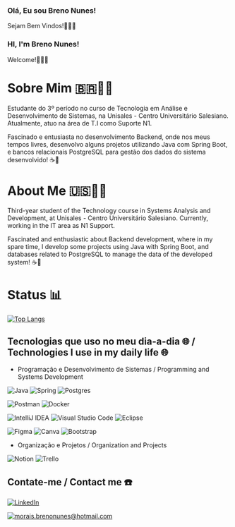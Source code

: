 ### Olá, Eu sou Breno Nunes! 
Sejam Bem Vindos!👋🇧🇷

### HI, I'm Breno Nunes!
Welcome!👋🇺🇸

# Sobre Mim 🇧🇷🙋‍♂️
Estudante do 3º período no curso de Tecnologia em Análise e Desenvolvimento de Sistemas, na Unisales - Centro Universitário Salesiano. Atualmente, atuo na área de T.I como Suporte N1.

Fascinado e entusiasta no desenvolvimento Backend, onde nos meus tempos livres, desenvolvo alguns projetos utilizando Java com Spring Boot, e bancos relacionais PostgreSQL para gestão dos dados do sistema desenvolvido! ☕🏦

# About Me 🇺🇸🙋‍♂️

Third-year student of the Technology course in Systems Analysis and Development, at Unisales - Centro Universitário Salesiano. Currently, working in the IT area as N1 Support.

Fascinated and enthusiastic about Backend development, where in my spare time, I develop some projects using Java with Spring Boot, and databases related to PostgreSQL to manage the data of the developed system! ☕🏦

# Status 📊


[![Top Langs](https://github-readme-stats.vercel.app/api/top-langs/?username=brenonun3s)](https://github.com/brenonun3s/github-readme-stats)


## Tecnologias que uso no meu dia-a-dia 🌐 / Technologies I use in my daily life 🌐

- Programação e Desenvolvimento de Sistemas / Programming and Systems Development

![Java](https://img.shields.io/badge/java-%23ED8B00.svg?style=for-the-badge&logo=openjdk&logoColor=white)
![Spring](https://img.shields.io/badge/spring-%236DB33F.svg?style=for-the-badge&logo=spring&logoColor=white)
![Postgres](https://img.shields.io/badge/postgres-%23316192.svg?style=for-the-badge&logo=postgresql&logoColor=white)

![Postman](https://img.shields.io/badge/Postman-FF6C37?style=for-the-badge&logo=postman&logoColor=white)
![Docker](https://img.shields.io/badge/docker-%230db7ed.svg?style=for-the-badge&logo=docker&logoColor=white)

![IntelliJ IDEA](https://img.shields.io/badge/IntelliJIDEA-000000.svg?style=for-the-badge&logo=intellij-idea&logoColor=white)
![Visual Studio Code](https://img.shields.io/badge/Visual%20Studio%20Code-0078d7.svg?style=for-the-badge&logo=visual-studio-code&logoColor=white)
![Eclipse](https://img.shields.io/badge/Eclipse-FE7A16.svg?style=for-the-badge&logo=Eclipse&logoColor=white)

![Figma](https://img.shields.io/badge/figma-%23F24E1E.svg?style=for-the-badge&logo=figma&logoColor=white)
![Canva](https://img.shields.io/badge/Canva-%2300C4CC.svg?style=for-the-badge&logo=Canva&logoColor=white)
![Bootstrap](https://img.shields.io/badge/bootstrap-%238511FA.svg?style=for-the-badge&logo=bootstrap&logoColor=white)

- Organização e Projetos / Organization and Projects

![Notion](https://img.shields.io/badge/Notion-%23000000.svg?style=for-the-badge&logo=notion&logoColor=white)
![Trello](https://img.shields.io/badge/Trello-%23026AA7.svg?style=for-the-badge&logo=Trello&logoColor=white)


## Contate-me / Contact me ☎️

[![LinkedIn](https://img.shields.io/badge/linkedin-%230077B5.svg?style=for-the-badge&logo=linkedin&logoColor=white)](https://www.linkedin.com/in/brenonun3s/)

[![morais.brenonunes@hotmail.com](https://img.shields.io/badge/Microsoft_Outlook-0078D4?style=for-the-badge&logo=microsoft-outlook&logoColor=white)](mailto:morais.brenonunes@hotmail.com)
